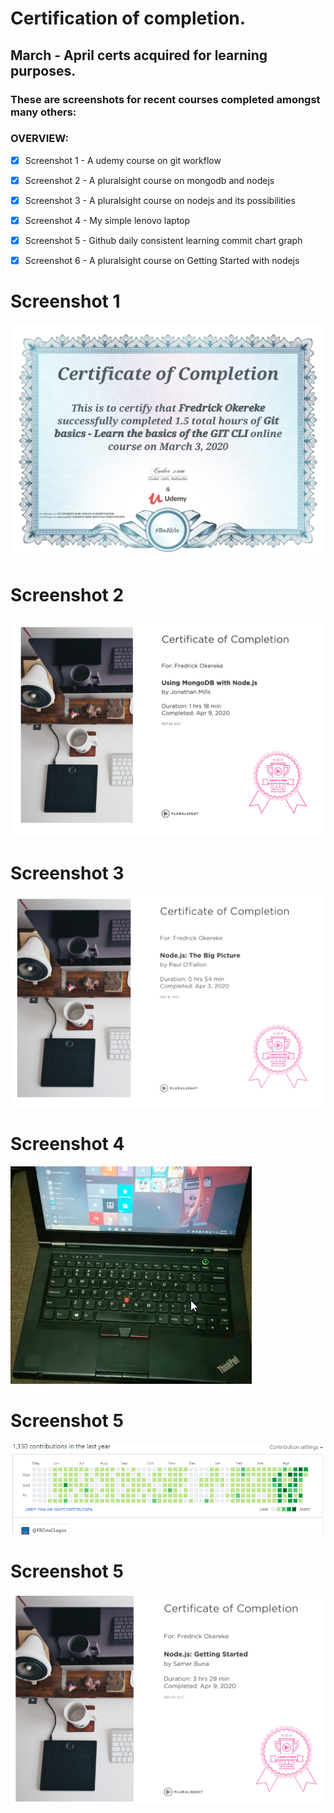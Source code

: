 # Certification of completion.


## March - April certs acquired for learning purposes.


### These are screenshots for recent courses completed amongst many others:

### OVERVIEW:
- [x] Screenshot 1 - A udemy course on git workflow
- [x] Screenshot 2 - A pluralsight course on mongodb and nodejs
- [x] Screenshot 3 - A pluralsight course on nodejs and its possibilities
- [x] Screenshot 4 - My simple lenovo laptop
- [x] Screenshot 5 - Github daily consistent learning commit chart graph
- [x] Screenshot 6 - A pluralsight course on Getting Started with nodejs





# Screenshot 1

<img src="./images/git-cert0.jpg" alt="Git Cli" />

# Screenshot 2
<img src="./images/mongo-node.png" alt="Mongo course" />

# Screenshot 3
<img src="./images/node.png" alt="Node course" />


# Screenshot 4
<img src="./images/laptop.png" alt="Laptop" />

# Screenshot 5
<img src="./images/github.png" alt="Github chart" />

# Screenshot 5
<img src="./images/node2.png" alt="Getting Started Nodejs" />